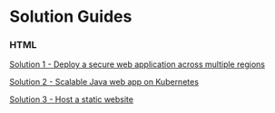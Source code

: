 # Solution Guides

### HTML

[Solution 1 - Deploy a secure web application across multiple regions](https://dev-console.stage1.bluemix.net/docs/solutions/multi-region-webapp.html)

[Solution 2 - Scalable Java web app on Kubernetes](https://dev-console.stage1.bluemix.net/docs/solutions/scalable-webapp-kubernetes.html)

[Solution 3 - Host a static website](https://dev-console.stage1.bluemix.net/docs/solutions/static-website.html)